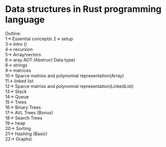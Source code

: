 # Data structures in Rust programming language

Outline:\
    1-> Essential concepts\ 
    2-> setup\
    3-> intro ()\
    4-> recursion\
    5-> Array/vectors\
    6-> aray ADT (Abstruct Data type)\
    8-> strings\
    9-> matrices\
    10-> Sparce matriox and polynomial representation(Array)\
    11-> linked list\
    12-> Sparce matriox and polynomial representation(LinkedList)\
    13-> Stack\
    14-> Queue\
    15-> Trees\
    16-> Binary Trees\
    17-> AVL Trees (Bonus)\
    18-> Search Trees\
    19-> heap\
    20-> Sorting\
    21-> Hashing (Basic)\
    22-> Graphs\
